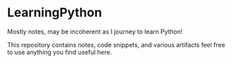 # LearningPython

Mostly notes, may be incoherent as I journey to learn Python!

This repository contains notes, code snippets, and various artifacts feel free to use anything you find useful here.